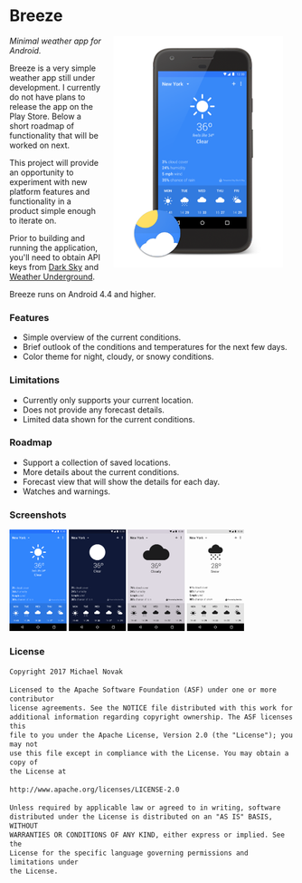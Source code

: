 # Breeze

<img src="screenshots/breeze_screenshot.png" width="300" align="right" hspace="20">

*Minimal weather app for Android.*

Breeze is a very simple weather app still under development. I currently do not have plans to release the app on the Play Store. Below a short roadmap of functionality that will be worked on next.

This project will provide an opportunity to experiment with new platform features and functionality in a product simple enough to iterate on.

Prior to building and running the application, you'll need to obtain API keys from [Dark Sky](https://darksky.net/dev) and [Weather Underground](https://www.wunderground.com/weather/api).

Breeze runs on Android 4.4 and higher.

### Features

* Simple overview of the current conditions.
* Brief outlook of the conditions and temperatures for the next few days.
* Color theme for night, cloudy, or snowy conditions.

### Limitations

* Currently only supports your current location.
* Does not provide any forecast details.
* Limited data shown for the current conditions.

### Roadmap

* Support a collection of saved locations.
* More details about the current conditions.
* Forecast view that will show the details for each day.
* Watches and warnings. 

### Screenshots

<img src="screenshots/breeze_day.png" width="20%" />
<img src="screenshots/breeze_night.png" width="20%" />
<img src="screenshots/breeze_cloudy.png" width="20%" />
<img src="screenshots/breeze_snow.png" width="20%" />

### License

```
Copyright 2017 Michael Novak

Licensed to the Apache Software Foundation (ASF) under one or more contributor
license agreements. See the NOTICE file distributed with this work for
additional information regarding copyright ownership. The ASF licenses this
file to you under the Apache License, Version 2.0 (the "License"); you may not
use this file except in compliance with the License. You may obtain a copy of
the License at

http://www.apache.org/licenses/LICENSE-2.0

Unless required by applicable law or agreed to in writing, software
distributed under the License is distributed on an "AS IS" BASIS, WITHOUT
WARRANTIES OR CONDITIONS OF ANY KIND, either express or implied. See the
License for the specific language governing permissions and limitations under
the License.
```

